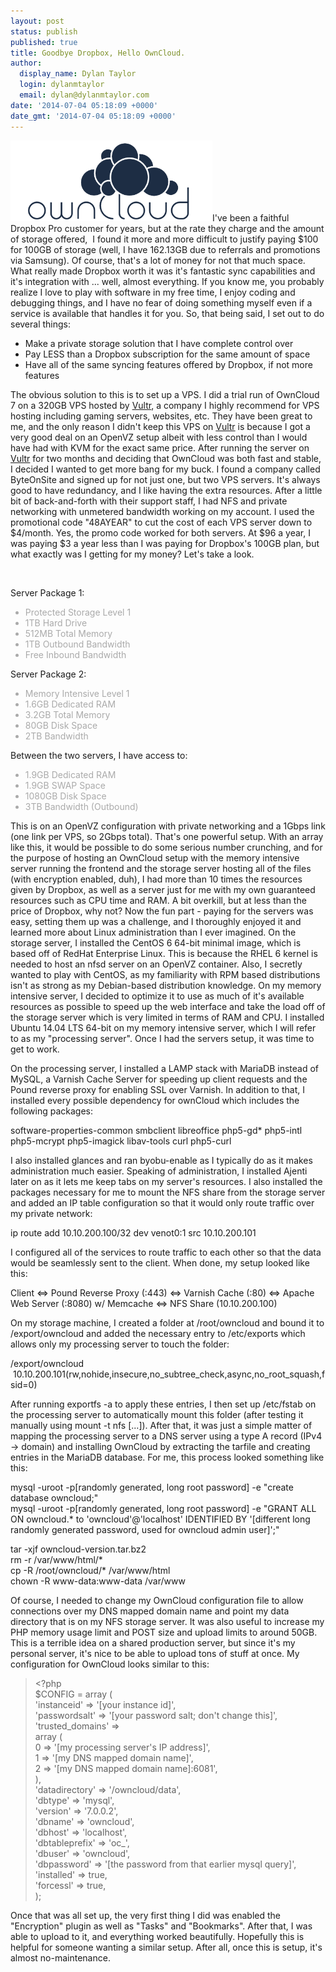 ```yaml
---
layout: post
status: publish
published: true
title: Goodbye Dropbox, Hello OwnCloud.
author:
  display_name: Dylan Taylor
  login: dylanmtaylor
  email: dylan@dylanmtaylor.com
date: '2014-07-04 05:18:09 +0000'
date_gmt: '2014-07-04 05:18:09 +0000'
---
```

<p><a href="http://dylanmtaylor.com/?attachment_id=1143" rel="attachment wp-att-1143"><img class="alignleft  wp-image-1143" src="/images/blog/2014/07/owncloud23.png" alt="owncloud23" width="323" height="129" /></a>I've been a faithful Dropbox Pro customer for years, but at the rate they charge and the amount of storage offered,  I found it more and more difficult to justify paying $100 for 100GB of storage (well, I have 162.13GB due to referrals and promotions via Samsung). Of course, that's a lot of money for not that much space. What really made Dropbox worth it was it's fantastic sync capabilities and it's integration with ... well, almost everything. If you know me, you probably realize I love to play with software in my free time, I enjoy coding and debugging things, and I have no fear of doing something myself even if a service is available that handles it for you. So, that being said, I set out to do several things:</p>
<ul>
<li>Make a private storage solution that I have complete control over</li>
<li>Pay LESS than a Dropbox subscription for the same amount of space</li>
<li>Have all of the same syncing features offered by Dropbox, if not more features</li>
</ul>
<p>The obvious solution to this is to set up a VPS. I did a trial run of OwnCloud 7 on a 320GB VPS hosted by <a href="http://www.vultr.com/?ref=6805270">Vultr</a>, a company I highly recommend for VPS hosting including gaming servers, websites, etc. They have been great to me, and the only reason I didn't keep this VPS on <a href="http://www.vultr.com/?ref=6805270">Vultr</a> is because I got a very good deal on an OpenVZ setup albeit with less control than I would have had with KVM for the exact same price. After running the server on <a href="http://www.vultr.com/?ref=6805270">Vultr</a> for two months and deciding that OwnCloud was both fast and stable, I decided I wanted to get more bang for my buck. I found a company called ByteOnSite and signed up for not just one, but two VPS servers. It's always good to have redundancy, and I like having the extra resources. After a little bit of back-and-forth with their support staff, I had NFS and private networking with unmetered bandwidth working on my account. I used the promotional code "48AYEAR" to cut the cost of each VPS server down to $4/month. Yes, the promo code worked for both servers. At $96 a year, I was paying $3 a year less than I was paying for Dropbox's 100GB plan, but what exactly was I getting for my money? Let's take a look.</p>
<p>&nbsp;</p>
<p>Server Package 1:</p>
<ul style="color: #ffffff;">
<li style="color: #aaaaaa;">Protected Storage Level 1</li>
<li style="color: #aaaaaa;">1TB Hard Drive</li>
<li style="color: #aaaaaa;">512MB Total Memory</li>
<li style="color: #aaaaaa;">1TB Outbound Bandwidth</li>
<li style="color: #aaaaaa;">Free Inbound Bandwidth</li>
</ul>
<p>Server Package 2:</p>
<ul style="color: #ffffff;">
<li style="color: #aaaaaa;">Memory Intensive Level 1</li>
<li style="color: #aaaaaa;">1.6GB Dedicated RAM</li>
<li style="color: #aaaaaa;">3.2GB Total Memory</li>
<li style="color: #aaaaaa;">80GB Disk Space</li>
<li style="color: #aaaaaa;">2TB Bandwidth</li>
</ul>
<p>Between the two servers, I have access to:</p>
<ul style="color: #ffffff;">
<li style="color: #aaaaaa;">1.9GB Dedicated RAM</li>
<li style="color: #aaaaaa;">1.9GB SWAP Space</li>
<li style="color: #aaaaaa;">1080GB Disk Space</li>
<li style="color: #aaaaaa;">3TB Bandwidth (Outbound)</li>
</ul>
<p>This is on an OpenVZ configuration with private networking and a 1Gbps link (one link per VPS, so 2Gbps total). That's one powerful setup. With an array like this, it would be possible to do some serious number crunching, and for the purpose of hosting an OwnCloud setup with the memory intensive server running the frontend and the storage server hosting all of the files (with encryption enabled, duh), I had more than 10 times the resources given by Dropbox, as well as a server just for me with my own guaranteed resources such as CPU time and RAM. A bit overkill, but at less than the price of Dropbox, why not? Now the fun part - paying for the servers was easy, setting them up was a challenge, and I thoroughly enjoyed it and learned more about Linux administration than I ever imagined. On the storage server, I installed the CentOS 6 64-bit minimal image, which is based off of RedHat Enterprise Linux. This is because the RHEL 6 kernel is needed to host an nfsd server on an OpenVZ container. Also, I secretly wanted to play with CentOS, as my familiarity with RPM based distributions isn't as strong as my Debian-based distribution knowledge. On my memory intensive server, I decided to optimize it to use as much of it's available resources as possible to speed up the web interface and take the load off of the storage server which is very limited in terms of RAM and CPU. I installed Ubuntu 14.04 LTS 64-bit on my memory intensive server, which I will refer to as my "processing server". Once I had the servers setup, it was time to get to work.</p>
<p>On the processing server, I installed a LAMP stack with MariaDB instead of MySQL, a Varnish Cache Server for speeding up client requests and the Pound reverse proxy for enabling SSL over Varnish. In addition to that, I installed every possible dependency for ownCloud which includes the following packages:</p>
<p>software-properties-common smbclient libreoffice php5-gd* php5-intl php5-mcrypt php5-imagick libav-tools curl php5-curl</p>
<p>I also installed glances and ran byobu-enable as I typically do as it makes administration much easier. Speaking of administration, I installed Ajenti later on as it lets me keep tabs on my server's resources. I also installed the packages necessary for me to mount the NFS share from the storage server and added an IP table configuration so that it would only route traffic over my private network:</p>
<p>ip route add 10.10.200.100/32 dev venot0:1 src 10.10.200.101</p>
<p>I configured all of the services to route traffic to each other so that the data would be seamlessly sent to the client. When done, my setup looked like this:</p>
<p>Client &lt;=&gt; Pound Reverse Proxy (:443) &lt;=&gt; Varnish Cache (:80) &lt;=&gt; Apache Web Server (:8080) w/ Memcache &lt;=&gt; NFS Share (10.10.200.100)</p>
<p>On my storage machine, I created a folder at /root/owncloud and bound it to /export/owncloud and added the necessary entry to /etc/exports which allows only my processing server to touch the folder:</p>
<p>/export/owncloud  10.10.200.101(rw,nohide,insecure,no_subtree_check,async,no_root_squash,fsid=0)</p>
<p>After running exportfs -a to apply these entries, I then set up /etc/fstab on the processing server to automatically mount this folder (after testing it manually using mount -t nfs [...]). After that, it was just a simple matter of mapping the processing server to a DNS server using a type A record (IPv4 -&gt; domain) and installing OwnCloud by extracting the tarfile and creating entries in the MariaDB database. For me, this process looked something like this:</p>
<p>mysql -uroot -p[randomly generated, long root password] -e "create database owncloud;"<br />
mysql -uroot -p[randomly generated, long root password] -e "GRANT ALL ON owncloud.* to 'owncloud'@'localhost' IDENTIFIED BY '[different long randomly generated password, used for owncloud admin user]';"</p>
<p>tar -xjf owncloud-version.tar.bz2<br />
rm -r /var/www/html/*<br />
cp -R /root/owncloud/* /var/www/html<br />
chown -R www-data:www-data /var/www</p>
<p>Of course, I needed to change my OwnCloud configuration file to allow connections over my DNS mapped domain name and point my data directory that is on my NFS storage server. It was also useful to increase my PHP memory usage limit and POST size and upload limits to around 50GB. This is a terrible idea on a shared production server, but since it's my personal server, it's nice to be able to upload tons of stuff at once. My configuration for OwnCloud looks similar to this:</p>
<blockquote><p>&lt;?php<br />
$CONFIG = array (<br />
'instanceid' =&gt; '[your instance id]',<br />
'passwordsalt' =&gt; '[your password salt; don't change this]',<br />
'trusted_domains' =&gt;<br />
array (<br />
0 =&gt; '[my processing server's IP address]',<br />
1 =&gt; '[my DNS mapped domain name]',<br />
2 =&gt; '[my DNS mapped domain name]:6081',<br />
),<br />
'datadirectory' =&gt; '/owncloud/data',<br />
'dbtype' =&gt; 'mysql',<br />
'version' =&gt; '7.0.0.2',<br />
'dbname' =&gt; 'owncloud',<br />
'dbhost' =&gt; 'localhost',<br />
'dbtableprefix' =&gt; 'oc_',<br />
'dbuser' =&gt; 'owncloud',<br />
'dbpassword' =&gt; '[the password from that earlier mysql query]',<br />
'installed' =&gt; true,<br />
'forcessl' =&gt; true,<br />
);</p></blockquote>
<p>Once that was all set up, the very first thing I did was enabled the "Encryption" plugin as well as "Tasks" and "Bookmarks". After that, I was able to upload to it, and everything worked beautifully. Hopefully this is helpful for someone wanting a similar setup. After all, once this is setup, it's almost no-maintenance.</p>
